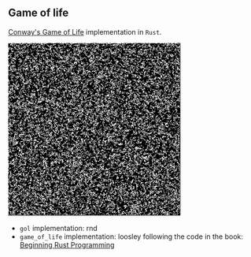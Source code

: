 ## Game of life

[Conway's Game of Life](https://en.wikipedia.org/wiki/Conway%27s_Game_of_Life) implementation in `Rust`.

![](example-render/game_of_life.gif)


- `gol` implementation: rnd
- `game_of_life` implementation: loosley following the code in the book: [Beginning Rust Programming](https://www.wiley.com/en-gb/Beginning+Rust+Programming-p-9781119712978)

